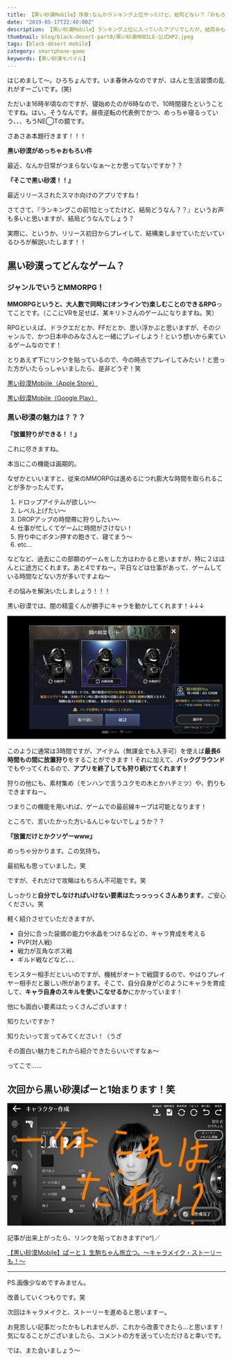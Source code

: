 ```yaml
---
title: 【黒い砂漠Mobile】序章:なんかランキング上位やったけど、結局どない？『おもろいで。』
date: "2019-05-17T22:40:00Z"
description: 【黒い砂漠Mobile】ランキング上位に入っていたアプリでしたが、結局おもしろいの？答えは『めっちゃおもろい。』今までのMMORPGにはなかった放置狩り機能が実装されている！？やりこみ要素もたくさんある！
thumbnail: blog/black-desert-part0/黒い砂漠MOBILE-公式HP2.jpeg
tags: [black-desert-mobile]
category: smartphone-game
keywords: [黒い砂漠モバイル]
---
```


はじめまして～。ひろちょんです。いま春休みなのですが、ほんと生活習慣の乱れがすーごいです。(笑)

ただいま16時半頃なのですが、寝始めたのが6時なので、10時間寝たということですね。はい。そうなんです。昼夜逆転の代表例でかつ、めっちゃ寝るっていう、、、もうNE◯Tの鏡です。

さあさあ本題行きます！！！

**黒い砂漠がめっちゃおもろい件**

最近、なんか日常がつまらないなぁ～とか思ってないですか？？

**『そこで黒い砂漠！！』**

最近リリースされたスマホ向けのアプリですね！

さてさて、『ランキングこの前1位とってたけど、結局どうなん？？』というお声も多いと思いますが、結局どうなんでしょう？

実際に、というか、リリース初日からプレイして、結構楽しませていただいているひろが解説いたします！！

<h2 id="h-jump1">黒い砂漠ってどんなゲーム？</h2>

### ジャンルでいうとMMORPG！

**MMORPGというと、大人数で同時に(オンラインで)楽しむことのできるRPG**ってことです。（ここにVRを足せば、某キリトさんのゲームになりますね。笑）

RPGといえば、ドラクエだとか、FFだとか、思い浮かぶと思いますが、そのジャンルで、かつ日本中のみなさんと一緒にプレイしよう！という想いから来ているゲームなのです！

とりあえず下にリンクを貼っているので、今の時点でプレイしてみたい！と思った方がいたらっしゃいましたら、是非どうぞ！笑

[黒い砂漠Mobiile（Apple Store）](https://itunes.apple.com/jp/app/%E9%BB%92%E3%81%84%E7%A0%82%E6%BC%A0-mobile/id1439175829)

[黒い砂漠Mobile（Google Play）](https://play.google.com/store/apps/details?id=com.pearlabyss.blackdesertm.jp)

### 黒い砂漠の魅力は？？？

**『放置狩りができる！！』**

これに尽きますね。

本当にこの機能は画期的。

なぜかといいますと、従来のMMORPGは進めるにつれ膨大な時間を取られることが多かったんです。


1. ドロップアイテムが欲しい～
2. レベル上げたい～
3. DROPアップの時間帯に狩りしたい～
4. 仕事が忙しくてゲームに時間がさけない！
5. 狩り中にボタン押すの飽きて、寝てまう～
6. etc…

などなど、過去にこの部類のゲームをした方はわかると思いますが、特に２はほんとに途方にくれます。あと4ですねー。平日などは仕事があって、ゲームしている時間などない方が多いですよね～

その悩みを解決いたしましょう！！！

黒い砂漠では、闇の精霊くんが勝手にキャラを動かしてくれます！↓↓↓

![yami-seirei](./seire-i-min.jpeg)

このように通常は3時間ですが、アイテム（無課金でも入手可）を使えば**最長6時間もの間に放置狩り**をすることができます！それに加えて、**バックグラウンド**でもやってくれるので、**アプリを終了しても狩り続けてくれます！**

狩りの他にも、素材集め（モンハンで言うユクモの木とかハチミツ）や、釣りもできますねー。

つまりこの機能を用いれば、ゲームでの最前線キープは可能となります！

ところで、言いたかった方いるんじゃないでしょうか？？

**『放置だけとかクソゲーwww』**

めっちゃ分かります。この気持ち。

最初私も思っていました。笑

ですが、それだけで攻略はもちろん不可能です。笑

しっかりと**自分でしなければいけない要素はたっっっっくさんあります**。ご安心ください。笑

軽く紹介させていただきますが、

- 自分に合った装備の能力や水晶をつけるなどの、キャラ育成を考える
- PVP(対人戦)
- 戦力が互角なボス戦
- ギルド戦などなど、、、

モンスター相手だといいのですが、機械がオートで戦闘するので、やはりプレイヤー相手だと厳しい所があります。そこで、自分自身がどのようにキャラを育成して、**キャラ自身のスキルを使いこなせるか**にかかっています！

他にも面白い要素はたっくさんございます！

知りたいですか？

知りたいって言ってみてください！（うざ

その面白い魅力をこれから紹介できたらいいですなぁ～

ってこで……

<h2 id="h-jump2">次回から黒い砂漠ぱーと1始まります！笑</h2>

![ikomachan](./komakoma-min.jpeg)

記事が出来上がったら、リンクを貼っておきます(^o^)／

[【黒い砂漠Mobile】ぱーと１ 生駒ちゃん旅立つ。～キャラメイク・ストーリーも！～](https://heacet.com/black-desert-part1/)

---

PS.画像少なめですみません。

改善していくつもりです。笑

次回はキャラメイクと、ストーリーを進めると思いますー。

お見苦しい記事だったかもしれませんが、これから改善できたら…と思います！気になることがございましたら、コメントの方を送っていただけると幸いです。

では、また会いましょう～